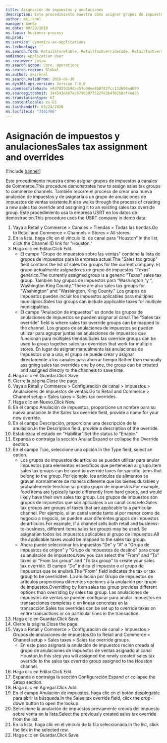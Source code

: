 ```yaml
---
title: Asignación de impuestos y anulaciones
description: Este procedimiento muestra cómo asignar grupos de impuestos a canales de Commerce.
author: mkirknel
manager: AnnBe
ms.date: 08/29/2018
ms.topic: business-process
ms.prod: ''
ms.service: dynamics-ax-applications
ms.technology: ''
ms.search.form: RetailStoreTable, RetailTaxOverrideCode, RetailTaxOverrideGroup
audience: Application User
ms.reviewer: josaw
ms.search.scope: Core, Operations
ms.search.region: Global
ms.author: mkirknel
ms.search.validFrom: 2016-06-30
ms.dyn365.ops.version: Version 7.0.0
ms.openlocfilehash: e8d7025db9dae57d04ee8b0f827cc13d659ad699
ms.sourcegitcommit: 34e543e807ac8790597f522fe3b4f0266cf4ee56
ms.translationtype: HT
ms.contentlocale: es-ES
ms.lasthandoff: 03/24/2020
ms.locfileid: "3161786"
---
```

# <a name="sales-tax-assignment-and-overrides"></a><span data-ttu-id="78a84-103">Asignación de impuestos y anulaciones</span><span class="sxs-lookup"><span data-stu-id="78a84-103">Sales tax assignment and overrides</span></span>

[!include [banner](../../includes/banner.md)]

<span data-ttu-id="78a84-104">Este procedimiento muestra cómo asignar grupos de impuestos a canales de Commerce.</span><span class="sxs-lookup"><span data-stu-id="78a84-104">This procedure demonstrates how to assign sales tax groups to commerce channels.</span></span> <span data-ttu-id="78a84-105">También recorre el proceso de crear una nueva anulación de impuestos y de asignarla a un grupo de anulaciones de impuestos de ventas existente.</span><span class="sxs-lookup"><span data-stu-id="78a84-105">It also walks through the process of creating a new sales tax override and assigning it to an existing sales tax override group.</span></span> <span data-ttu-id="78a84-106">Este procedimiento usa la empresa USRT en los datos de demostración.</span><span class="sxs-lookup"><span data-stu-id="78a84-106">This procedure uses the USRT company in demo data.</span></span>

1. <span data-ttu-id="78a84-107">Vaya a Retail y Commerce > Canales > Tiendas > Todas las tiendas.</span><span class="sxs-lookup"><span data-stu-id="78a84-107">Go to Retail and Commerce > Channels > Stores > All stores.</span></span>
2. <span data-ttu-id="78a84-108">En la lista, haga clic en el vínculo Id. de canal para “Houston”.</span><span class="sxs-lookup"><span data-stu-id="78a84-108">In the list, click the Channel ID link for "Houston."</span></span>
3. <span data-ttu-id="78a84-109">Haga clic en Editar.</span><span class="sxs-lookup"><span data-stu-id="78a84-109">Click Edit.</span></span>
    * <span data-ttu-id="78a84-110">El campo "Grupo de impuestos sobre las ventas" contiene la lista de grupos de impuestos para la empresa actual.</span><span class="sxs-lookup"><span data-stu-id="78a84-110">The "Sales tax group" field contains the list of sales tax groups for the current company.</span></span> <span data-ttu-id="78a84-111">El grupo actualmente asignado es un grupo de impuestos “Texas” genérico.</span><span class="sxs-lookup"><span data-stu-id="78a84-111">The currently assigned group is a generic "Texas" sales tax group.</span></span> <span data-ttu-id="78a84-112">También hay grupos de impuestos para “Washington “y “, Washington King County.”</span><span class="sxs-lookup"><span data-stu-id="78a84-112">There are also sales tax groups for "Washington" and "Washington, King County."</span></span> <span data-ttu-id="78a84-113">Los grupos de impuestos pueden incluir los impuestos aplicables para múltiples municipios.</span><span class="sxs-lookup"><span data-stu-id="78a84-113">Sales tax groups can include applicable taxes for multiple municipalities.</span></span>  
    * <span data-ttu-id="78a84-114">El campo "Anulación de impuestos" es donde los grupos de anulaciones de impuestos se pueden asignar al canal.</span><span class="sxs-lookup"><span data-stu-id="78a84-114">The "Sales tax override" field is where sales tax override groups can be mapped to the channel.</span></span> <span data-ttu-id="78a84-115">Los grupos de anulaciones de impuestos se pueden utilizar para agrupar juntas las anulaciones de impuestos que funcionan para múltiples tiendas.</span><span class="sxs-lookup"><span data-stu-id="78a84-115">Sales tax override groups can be used to group together sales tax overrides that work for multiple stores.</span></span> <span data-ttu-id="78a84-116">En lugar de asignar manualmente las anulaciones de impuestos una a una, el grupo se puede crear y asignar directamente a los canales para ahorrar tiempo.</span><span class="sxs-lookup"><span data-stu-id="78a84-116">Rather than manually assigning sales tax overrides one by one, the group can be created and assigned directly to the channels to save time.</span></span>  
4. <span data-ttu-id="78a84-117">Haga clic en Guardar.</span><span class="sxs-lookup"><span data-stu-id="78a84-117">Click Save.</span></span>
5. <span data-ttu-id="78a84-118">Cierre la página.</span><span class="sxs-lookup"><span data-stu-id="78a84-118">Close the page.</span></span>
6. <span data-ttu-id="78a84-119">Vaya a Retail y Commerce > Configuración de canal > Impuestos > Anulaciones de impuestos de ventas.</span><span class="sxs-lookup"><span data-stu-id="78a84-119">Go to Retail and Commerce > Channel setup > Sales taxes > Sales tax overrides.</span></span>
7. <span data-ttu-id="78a84-120">Haga clic en Nuevo.</span><span class="sxs-lookup"><span data-stu-id="78a84-120">Click New.</span></span>
8. <span data-ttu-id="78a84-121">En el campo Anulación de impuestos, proporcione un nombre para su nueva anulación.</span><span class="sxs-lookup"><span data-stu-id="78a84-121">In the Sales tax override field, provide a name for your new override.</span></span>
9. <span data-ttu-id="78a84-122">En el campo Descripción, proporcione una descripción de la anulación.</span><span class="sxs-lookup"><span data-stu-id="78a84-122">In the Description field, provide a description of the override.</span></span>
10. <span data-ttu-id="78a84-123">Establezca el estado en “Habilitar”.</span><span class="sxs-lookup"><span data-stu-id="78a84-123">Set the status to "Enable."</span></span>
11. <span data-ttu-id="78a84-124">Expanda o contraiga la sección Anular.</span><span class="sxs-lookup"><span data-stu-id="78a84-124">Expand or collapse the Override section.</span></span>
12. <span data-ttu-id="78a84-125">En el campo Tipo, seleccione una opción.</span><span class="sxs-lookup"><span data-stu-id="78a84-125">In the Type field, select an option.</span></span>
    * <span data-ttu-id="78a84-126">Los grupos de impuestos de artículos se pueden utilizar para anular impuestos para elementos específicos que pertenecen al grupo.</span><span class="sxs-lookup"><span data-stu-id="78a84-126">Item sales tax groups can be used to override taxes for specific items that belong to the group.</span></span> <span data-ttu-id="78a84-127">Por ejemplo, los artículos de alimentos se gravan normalmente de manera diferente que los bienes durables y probablemente tendrían su propio grupo de impuestos.</span><span class="sxs-lookup"><span data-stu-id="78a84-127">For example, food items are typically taxed differently from hard goods, and would likely have their own sales tax group.</span></span> <span data-ttu-id="78a84-128">Los grupos de impuestos son grupos de impuestos que son aplicables a un canal concreto.</span><span class="sxs-lookup"><span data-stu-id="78a84-128">Sales tax groups are groups of taxes that are applicable to a particular channel.</span></span> <span data-ttu-id="78a84-129">Por ejemplo, si un canal vende tanto al por menor como de negocio a negocio, se pueden usar diferentes grupos de impuestos de artículos.</span><span class="sxs-lookup"><span data-stu-id="78a84-129">For example, if a channel sells both retail and business-to-business, different items sales tax groups may be used.</span></span> <span data-ttu-id="78a84-130">Se asignarían todos los impuestos aplicables al grupo de impuestos.</span><span class="sxs-lookup"><span data-stu-id="78a84-130">All the applicable taxes would be mapped to the sales tax group.</span></span>  
    * <span data-ttu-id="78a84-131">Ahora puede seleccionar los impuestos "De" y "A" o "Grupo de impuestos de origen" y "Grupo de impuestos de destino" para crear su anulación de impuestos.</span><span class="sxs-lookup"><span data-stu-id="78a84-131">Now you can select the "From" and "To" taxes or "From tax group" and "To tax group" to create your sales tax override.</span></span> <span data-ttu-id="78a84-132">El campo “De” indica el impuesto o el grupo de impuestos que se anulará.</span><span class="sxs-lookup"><span data-stu-id="78a84-132">The "From" field indicates the tax or tax group to be overridden.</span></span> <span data-ttu-id="78a84-133">La anulación por Grupo de impuestos de artículos proporciona diferentes opciones a la anulación por grupo de impuestos.</span><span class="sxs-lookup"><span data-stu-id="78a84-133">Overriding by Item sales tax group provides different options than overriding by sales tax group.</span></span> <span data-ttu-id="78a84-134">Las anulaciones de impuestos de ventas se pueden configurar para anular impuestos en transacciones completas o en líneas concretas en la transacción.</span><span class="sxs-lookup"><span data-stu-id="78a84-134">Sales tax overrides can be set up to override taxes on entire transactions or on particular lines in the transaction.</span></span>  
13. <span data-ttu-id="78a84-135">Haga clic en Guardar.</span><span class="sxs-lookup"><span data-stu-id="78a84-135">Click Save.</span></span>
14. <span data-ttu-id="78a84-136">Cierre la página.</span><span class="sxs-lookup"><span data-stu-id="78a84-136">Close the page.</span></span>
15. <span data-ttu-id="78a84-137">Vaya a Retail y Commerce > Configuración de canal > Impuestos > Grupos de anulaciones de impuestos.</span><span class="sxs-lookup"><span data-stu-id="78a84-137">Go to Retail and Commerce > Channel setup > Sales taxes > Sales tax override groups.</span></span>
    * <span data-ttu-id="78a84-138">En este paso asignará la anulación de impuestos recién creada al grupo de anulaciones de impuestos de ventas asignado al canal Houston.</span><span class="sxs-lookup"><span data-stu-id="78a84-138">In this step you will assigned the newly created sales tax override to the sales tax override group assigned to the Houston channel.</span></span>  
16. <span data-ttu-id="78a84-139">Haga clic en Editar.</span><span class="sxs-lookup"><span data-stu-id="78a84-139">Click Edit.</span></span>
17. <span data-ttu-id="78a84-140">Expanda o contraiga la sección Configuración.</span><span class="sxs-lookup"><span data-stu-id="78a84-140">Expand or collapse the Setup section.</span></span>
18. <span data-ttu-id="78a84-141">Haga clic en Agregar.</span><span class="sxs-lookup"><span data-stu-id="78a84-141">Click Add.</span></span>
19. <span data-ttu-id="78a84-142">En el campo Anulación de impuestos, haga clic en el botón desplegable para abrir la búsqueda.</span><span class="sxs-lookup"><span data-stu-id="78a84-142">In the Sales tax override field, click the drop-down button to open the lookup.</span></span>
20. <span data-ttu-id="78a84-143">Seleccione la anulación de impuestos previamente creada del impuesto sobre venta en la lista.</span><span class="sxs-lookup"><span data-stu-id="78a84-143">Select the previously created sales tax override from the list.</span></span>
21. <span data-ttu-id="78a84-144">En la lista, haga clic en el vínculo de la fila seleccionada.</span><span class="sxs-lookup"><span data-stu-id="78a84-144">In the list, click the link in the selected row.</span></span>
22. <span data-ttu-id="78a84-145">Haga clic en Guardar.</span><span class="sxs-lookup"><span data-stu-id="78a84-145">Click Save.</span></span>

